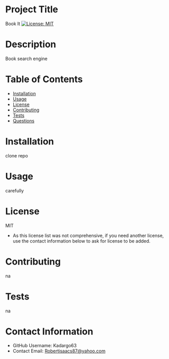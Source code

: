   # Project Title
  Book It
  [![License: MIT](https://img.shields.io/badge/License-MIT-yellow.svg)](https://opensource.org/licenses/MIT)

  # Description
  Book search engine

  # Table of Contents 
  * [Installation](#-Installation)
  * [Usage](#-Usage)
  * [License](#-Installation)
  * [Contributing](#-Contributing)
  * [Tests](#-Tests)
  * [Questions](#-Contact-Information)
      
  # Installation
  clone repo
  
  # Usage
  carefully
  
  # License 
  MIT
  * As this license list was not comprehensive, if you need another license, use the contact  information below to ask for license to be added. 
  
  # Contributing 
  na
  
  # Tests
  na
  
  # Contact Information 
  * GitHub Username: Kadargo63
  * Contact Email: Robertisaacs87@yahoo.com
  
  